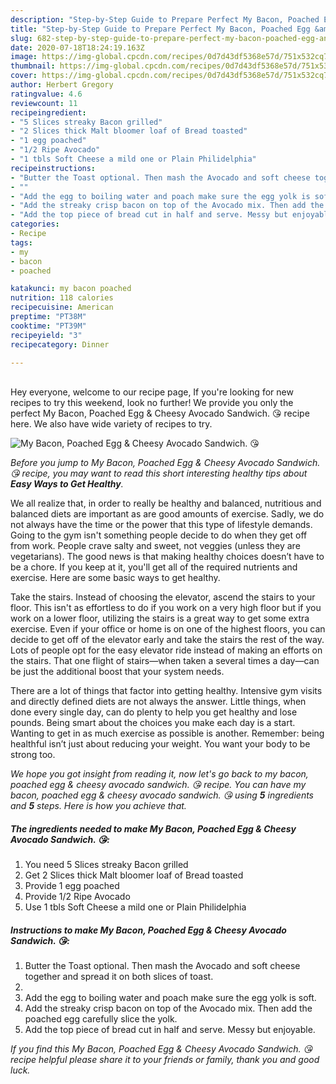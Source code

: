 ```yaml
---
description: "Step-by-Step Guide to Prepare Perfect My Bacon, Poached Egg &amp;amp; Cheesy Avocado Sandwich. 😘"
title: "Step-by-Step Guide to Prepare Perfect My Bacon, Poached Egg &amp;amp; Cheesy Avocado Sandwich. 😘"
slug: 682-step-by-step-guide-to-prepare-perfect-my-bacon-poached-egg-and-amp-cheesy-avocado-sandwich
date: 2020-07-18T18:24:19.163Z
image: https://img-global.cpcdn.com/recipes/0d7d43df5368e57d/751x532cq70/my-bacon-poached-egg-cheesy-avocado-sandwich-😘-recipe-main-photo.jpg
thumbnail: https://img-global.cpcdn.com/recipes/0d7d43df5368e57d/751x532cq70/my-bacon-poached-egg-cheesy-avocado-sandwich-😘-recipe-main-photo.jpg
cover: https://img-global.cpcdn.com/recipes/0d7d43df5368e57d/751x532cq70/my-bacon-poached-egg-cheesy-avocado-sandwich-😘-recipe-main-photo.jpg
author: Herbert Gregory
ratingvalue: 4.6
reviewcount: 11
recipeingredient:
- "5 Slices streaky Bacon grilled"
- "2 Slices thick Malt bloomer loaf of Bread toasted"
- "1 egg poached"
- "1/2 Ripe Avocado"
- "1 tbls Soft Cheese a mild one or Plain Philidelphia"
recipeinstructions:
- "Butter the Toast optional. Then mash the Avocado and soft cheese together and spread it on both slices of toast."
- ""
- "Add the egg to boiling water and poach make sure the egg yolk is soft."
- "Add the streaky crisp bacon on top of the Avocado mix. Then add the poached egg carefully slice the yolk."
- "Add the top piece of bread cut in half and serve. Messy but enjoyable."
categories:
- Recipe
tags:
- my
- bacon
- poached

katakunci: my bacon poached 
nutrition: 118 calories
recipecuisine: American
preptime: "PT38M"
cooktime: "PT39M"
recipeyield: "3"
recipecategory: Dinner

---
```

<br>
Hey everyone, welcome to our recipe page, If you're looking for new recipes to try this weekend, look no further! We provide you only the perfect My Bacon, Poached Egg &amp; Cheesy Avocado Sandwich. 😘 recipe here. We also have wide variety of recipes to try.
<br>


![My Bacon, Poached Egg &amp; Cheesy Avocado Sandwich. 😘](https://img-global.cpcdn.com/recipes/0d7d43df5368e57d/751x532cq70/my-bacon-poached-egg-cheesy-avocado-sandwich-😘-recipe-main-photo.jpg)

<i>Before you jump to My Bacon, Poached Egg &amp; Cheesy Avocado Sandwich. 😘 recipe, you may want to read this short interesting healthy tips about <strong>Easy Ways to Get Healthy</strong>.</i>

We all realize that, in order to really be healthy and balanced, nutritious and balanced diets are important as are good amounts of exercise. Sadly, we do not always have the time or the power that this type of lifestyle demands. Going to the gym isn't something people decide to do when they get off from work. People crave salty and sweet, not veggies (unless they are vegetarians). The good news is that making healthy choices doesn’t have to be a chore. If you keep at it, you'll get all of the required nutrients and exercise. Here are some basic ways to get healthy.

Take the stairs. Instead of choosing the elevator, ascend the stairs to your floor. This isn't as effortless to do if you work on a very high floor but if you work on a lower floor, utilizing the stairs is a great way to get some extra exercise. Even if your office or home is on one of the highest floors, you can decide to get off of the elevator early and take the stairs the rest of the way. Lots of people opt for the easy elevator ride instead of making an efforts on the stairs. That one flight of stairs—when taken a several times a day—can be just the additional boost that your system needs. 

There are a lot of things that factor into getting healthy. Intensive gym visits and directly defined diets are not always the answer. Little things, when done every single day, can do plenty to help you get healthy and lose pounds. Being smart about the choices you make each day is a start. Wanting to get in as much exercise as possible is another. Remember: being healthful isn’t just about reducing your weight. You want your body to be strong too. 


<i>We hope you got insight from reading it, now let's go back to my bacon, poached egg &amp; cheesy avocado sandwich. 😘 recipe. You can have my bacon, poached egg &amp; cheesy avocado sandwich. 😘 using <strong>5</strong> ingredients and <strong>5</strong> steps. Here is how you achieve that.
</i>

##### The ingredients needed to make My Bacon, Poached Egg &amp; Cheesy Avocado Sandwich. 😘:

1. You need 5 Slices streaky Bacon grilled
1. Get 2 Slices thick Malt bloomer loaf of Bread toasted
1. Provide 1 egg poached
1. Provide 1/2 Ripe Avocado
1. Use 1 tbls Soft Cheese a mild one or Plain Philidelphia


##### Instructions to make My Bacon, Poached Egg &amp; Cheesy Avocado Sandwich. 😘:

1. Butter the Toast optional. Then mash the Avocado and soft cheese together and spread it on both slices of toast.
1. 
1. Add the egg to boiling water and poach make sure the egg yolk is soft.
1. Add the streaky crisp bacon on top of the Avocado mix. Then add the poached egg carefully slice the yolk.
1. Add the top piece of bread cut in half and serve. Messy but enjoyable.


<i>If you find this My Bacon, Poached Egg &amp; Cheesy Avocado Sandwich. 😘 recipe helpful please share it to your friends or family, thank you and good luck.</i>
